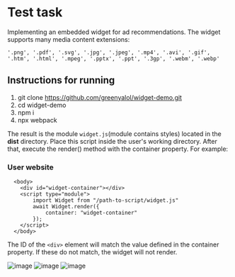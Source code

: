 # Test task
Implementing an embedded widget for ad recommendations. The widget supports many media content extensions: 
```
'.png', '.pdf', '.svg', '.jpg', '.jpeg', '.mp4', '.avi', '.gif', '.htm', '.html', '.mpeg', '.pptx', '.ppt', '.3gp', '.webm', '.webp'
```
## Instructions for running
1. git clone https://github.com/greenyalol/widget-demo.git
2. cd widget-demo
3. npm i
4. npx webpack

The result is the module <code>widget.js</code>(module contains styles) located in the **dist** directory. Place this script inside the user's working directory. After that, execute the render() method with the container property. For example:

### User website
```
  <body>
    <div id="widget-container"></div>
    <script type="module">
        import Widget from "/path-to-script/widget.js"
        await Widget.render({
            container: "widget-container"
        });
    </script>
  </body>
```

The ID of the `<div>` element will match the value defined in the container property.
If these do not match, the widget will not render.

![image](https://github.com/greenyalol/widget-demo/assets/19665630/ab5a26c7-bf3a-46d9-8e5e-effeace8dc41)
![image](https://github.com/greenyalol/widget-demo/assets/19665630/d02c60a5-098c-4412-b7c5-8d6509e97b94)
![image](https://github.com/greenyalol/widget-demo/assets/19665630/134385b1-79e1-4b7a-bbe9-d78372441237)

